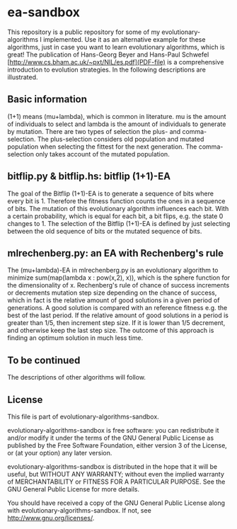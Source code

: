 # ea-sandbox

This repository is a public repository for some of my evolutionary-algorithms I implemented. Use it as an alternative example for these algorithms, just in case you want to learn evolutionary algorithms, which is great! The publication of Hans-Georg Beyer and Hans-Paul Schwefel [http://www.cs.bham.ac.uk/~pxt/NIL/es.pdf](PDF-file) is a comprehensive introduction to evolution strategies. In the following descriptions are illustrated. 

## Basic information

(1+1) means (mu+lambda), which is common in literature. mu is the amount of individuals to select and lambda is the amount of individuals to generate by mutation. There are two types of selection the plus- and comma-selection. The plus-selection considers old population and mutated population when selecting the fittest for the next generation. The comma-selection only takes account of the mutated population. 

## bitflip.py & bitflip.hs: bitflip (1+1)-EA

The goal of the Bitflip (1+1)-EA is to generate a sequence of bits where every bit is 1. Therefore the fitness function counts the ones in a sequence of bits. The mutation of this evolutionary algorithm influences each bit. With a certain probability, which is equal for each bit, a bit flips, e.g. the state 0 changes to 1. The selection of the Bitflip (1+1)-EA is defined by just selecting between the old sequence of bits or the mutated sequence of bits.

## mlrechenberg.py: an EA with Rechenberg's rule

The (mu+lambda)-EA in mlrechenberg.py is an evolutionary algorithm to minimize sum(map(lambda x : pow(x,2), x)), which is the sphere function for the dimensionality of x. Rechenberg's rule of chance of success increments or decrements mutation step size depending on the chance of success, which in fact is the relative amount of good solutions in a given period of generations. A good solution is compared with an reference fitness e.g. the best of the last period. If the relative amount of good solutions in a period is greater than 1/5, then increment step size. If it is lower than 1/5 decrement, and otherwise keep the last step size. The outcome of this approach is finding an optimum solution in much less time.   

## To be continued

The descriptions of other algorithms will follow.

## License

This file is part of evolutionary-algorithms-sandbox.

evolutionary-algorithms-sandbox is free software: you can redistribute it
and/or modify it under the terms of the GNU General Public License as published
by the Free Software Foundation, either version 3 of the License, or (at your
option) any later version.

evolutionary-algorithms-sandbox is distributed in the hope that it will be
useful, but WITHOUT ANY WARRANTY; without even the implied warranty of
MERCHANTABILITY or FITNESS FOR A PARTICULAR PURPOSE.  See the GNU General
Public License for more details.

You should have received a copy of the GNU General Public License along with
evolutionary-algorithms-sandbox.  If not, see <http://www.gnu.org/licenses/>.


